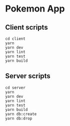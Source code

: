 # Pokemon App

## Client scripts

```
cd client
yarn
yarn dev
yarn lint
yarn test
yarn build
```

## Server scripts

```
cd server
yarn
yarn dev
yarn lint
yarn test
yarn build
yarn db:create
yarn db:drop
```
